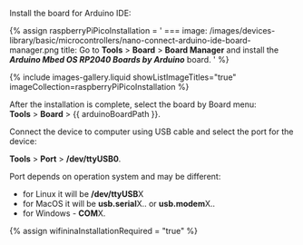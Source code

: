 
Install the board for Arduino IDE: 

{% assign raspberryPiPicoInstallation = '
    ===
        image: /images/devices-library/basic/microcontrollers/nano-connect-arduino-ide-board-manager.png
        title: Go to **Tools** > **Board** > **Board Manager** and install the ***Arduino Mbed OS RP2040 Boards by Arduino*** board.
'
%}

{% include images-gallery.liquid showListImageTitles="true" imageCollection=raspberryPiPicoInstallation %}

After the installation is complete, select the board by Board menu:  
**Tools** > **Board** > {{ arduinoBoardPath }}.  

Connect the device to computer using USB cable and select the port for the device:  

**Tools** > **Port** > **/dev/ttyUSB0**.  

Port depends on operation system and may be different:  
- for Linux it will be **/dev/ttyUSB**X  
- for MacOS it will be **usb.serial**X.. or **usb.modem**X..  
- for Windows - **COM**X.  

{% assign wifininaInstallationRequired = "true" %}
